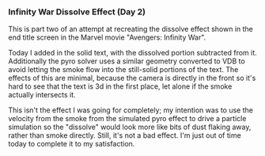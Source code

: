 ### Infinity War Dissolve Effect (Day 2)

This is part two of an attempt at recreating the dissolve effect shown in the
end title screen in the Marvel movie "Avengers: Infinity War".

Today I added in the solid text, with the dissolved portion subtracted from it.
Additionally the pyro solver uses a similar geometry converted to VDB to avoid
letting the smoke flow into the still-solid portions of the text. The effects
of this are minimal, because the camera is directly in the front so it's hard
to see that the text is 3d in the first place, let alone if the smoke actually
intersects it.

This isn't the effect I was going for completely; my intention was to use the
velocity from the smoke from the simulated pyro effect to drive a particle
simulation so the "dissolve" would look more like bits of dust flaking away,
rather than smoke directly. Still, it's not a bad effect. I'm just out of time
today to complete it to my satisfaction.

